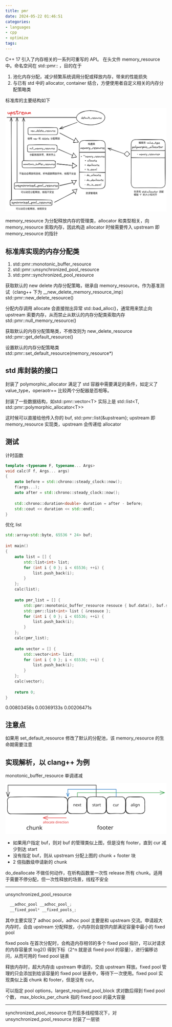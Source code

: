 ```yaml
---
title: pmr
date: 2024-05-22 01:46:51
categories:
- languages
- cpp
- optimize
tags:
---
```


C++ 17 引入了内存相关的一系列可重写的 API。 在头文件 memory_resource 中。命名空间在 std::pmr:: ，目的在于

1. 池化内存分配，减少频繁系统调用分配或释放内存，带来的性能损失
2. 与已有 std 中的 allocator, container 结合，方便使用者自定义相关的内存分配策略类

<!-- more -->

标准库的主要结构如下

![uml](https://github.com/love1angel/love1angel.github.io/blob/hexo/source/_posts/languages/cpp/optimize/pmr_1.png?raw=true)

memory_resource 为分配释放内存的管理类，allocator 和类型相关，向 memory_resource 索取内存，因此构造 allocator 时候需要传入 upstream 即 memory_resource 的指针

## 标准库实现的内存分配类

1. std::pmr::monotonic_buffer_resource
2. std::pmr::unsynchronized_pool_resource
3. std::pmr::synchronized_pool_resource

获取默认的 new delete 内存分配策略，继承自 memory_resource。作为基准测试（clang++ 下为 __new_delete_memory_resource_imp）
std::pmr::new_delete_resource()

分配内存调用 allocate 会直接抛出异常 std::bad_alloc()，通常用来禁止向 upstream 索要内存，从而禁止从默认的内存分配类索取内存
std::pmr::null_memory_resource()

获取默认的内存分配策略类，不修改则为 new_delete_resource
std::pmr::get_default_resource()

设置默认的内存分配策略类
std::pmr::set_default_resource(memory_resource*)

## std 库封装的接口

封装了 polymorphic_allocator 满足了 std 容器中需要满足的条件，如定义了 value_type，operaotr== 比较两个分配器是否相等。

封装了一些数据结构，如std::pmr::vector\<T> 实际上是 std::list<T, std::pmr::polymorphic_allocator\<T>>

这时候可以直接给他传入你的 buf, std::pmr::list{&upstream}; upstream 即 memory_resource 实现类，upstream 会传递给 allocator

## 测试

计时函数

``` cpp
template <typename F, typename... Args>
void calc(F f, Args... args)
{
    auto before = std::chrono::steady_clock::now();
    f(args...);
    auto after = std::chrono::steady_clock::now();

    std::chrono::duration<double> duration = after - before;
    std::cout << duration << std::endl;
}
```

优化 list

``` cpp
std::array<std::byte, 65536 * 24> buf;

int main()
{
    auto list = [] {
        std::list<int> list;
        for (int i { 0 }; i < 65536; ++i) {
            list.push_back(i);
        }
    };
    calc(list);

    auto pmr_list = [] {
        std::pmr::monotonic_buffer_resource resouce { buf.data(), buf.size() };
        std::pmr::list<int> list { &resouce };
        for (int i { 0 }; i < 65536; ++i) {
            list.push_back(i);
        }
    };
    calc(pmr_list);

    auto vector = [] {
        std::vector<int> list;
        for (int i { 0 }; i < 65536; ++i) {
            list.push_back(i);
        }
    };
    calc(vector);

    return 0;
}
```

0.00803458s
0.00369133s
0.00206471s

## 注意点

如果用 set_default_resource 修改了默认的分配池，该 memory_resource 的生命期需要注意

## 实现解析，以 clang++ 为例

monotonic_buffer_resource 单调递减

![monotonic_buffer_resource 实现](https://github.com/love1angel/love1angel.github.io/blob/hexo/source/_posts/languages/cpp/optimize/pmr_pict_1.svg?raw=true)

- 如果用户指定 buf，则对 buf 的管理类似上图，但是没有 footer，直到 cur 减少到达 start
- 没有指定 buf，则从 upstream 分配上图的 chunk + footer 块
- 2 倍指数级申请新的 chunk

do_deallocate 不做任何动作，在析构函数里一次性 release 所有 chunk。适用于需要不停分配，但一次性释放的场景，线程不安全

---
unsynchronized_pool_resource

``` cpp
  __adhoc_pool __adhoc_pool_;
  __fixed_pool* __fixed_pools_;
```

其中主要实现了 adhoc pool，adhoc pool 主要是和 upstream 交流。申请超大内存时，会由 upstream 分配释放，小内存则会提供内部满足容量中最小的 fixed pool

fixed pools 在首次分配时，会构造内存相邻的多个 fixed pool 指针，可以对请求的内存容量求 log2() 得到下标（2^n 就是该 fixed pool 的容量），进行偏移访问，从而可用的 fixed pool 链表

释放内存时，超大内存由 upstream 申请的，交由 upstream 释放。fixed pool 管理的只会添加到给该容量的 fixed pool 链表中，等待下一次使用。fixed pool 实现类似上面 chunk 和 footer，但是没有 cur。

可以指定 pool options，largest_required_pool_block 求对数后得到 fixed pool 个数， max_blocks_per_chunk 指的 fixed pool 的最大容量

---
synchronized_pool_resource 在开启多线程情况下，对 unsynchronized_pool_resource 封装了一层锁
